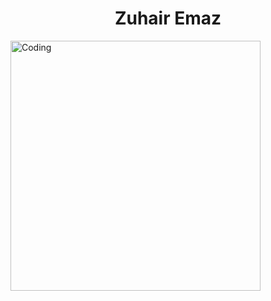 <h1 align="center">Zuhair Emaz</h1>
<img align="center" alt="Coding" width="400" src="https://i.pinimg.com/originals/37/75/11/37751162cba905651c93d8e9674e35a3.gif">


